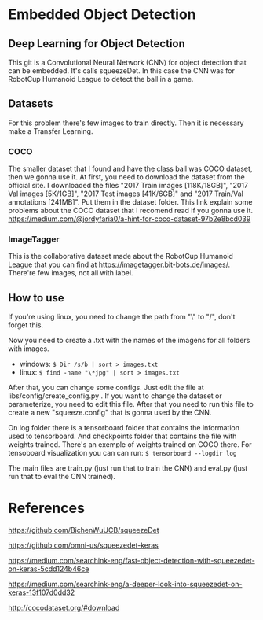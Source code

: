 # Embedded Object Detection

## Deep Learning for Object Detection

This git is a Convolutional Neural Network (CNN) for object detection that can be embedded. It's calls squeezeDet. In this case the CNN was for RobotCup Humanoid League to detect the ball in a game. 

## Datasets

For this problem there's few images to train directly. Then it is necessary make a Transfer Learning. 

### COCO

The smaller dataset that I found and have the class ball was COCO dataset, then we gonna use it. At first, you need to download the dataset from the official site. 
I downloaded the files "2017 Train images [118K/18GB]", "2017 Val images [5K/1GB]", "2017 Test images [41K/6GB]" and "2017 Train/Val annotations [241MB]". Put them in the dataset folder. This link explain some problems about the COCO dataset that I recomend read if you gonna use it. https://medium.com/@jordyfaria0/a-hint-for-coco-dataset-97b2e8bcd039 

### ImageTagger 

This is the collaborative dataset made about the RobotCup Humanoid League that you can find at https://imagetagger.bit-bots.de/images/. There're few images, not all with label. 

## How to use

If you're using linux, you need to change the path from "\\" to "/", don't forget this.

Now you need to create a .txt with the names of the imagens for all folders with images. 
* windows: `$ Dir /s/b | sort > images.txt`
* linux: `$ find -name "\*jpg" | sort > images.txt`

After that, you can change some configs. Just edit the file at libs/config/create_config.py . If you want to change the dataset or parameterize, you need to edit this file. After that you need to run this file to create a new "squeeze.config" that is gonna used by the CNN.

On log folder there is a tensorboard folder that contains the information used to tensorboard. And checkpoints folder that contains the file with weights trained. There's an exemple of weights trained on COCO there. For tensoboard visualization you can can run: `$ tensorboard --logdir log`

The main files are train.py (just run that to train the CNN) and eval.py (just run that to eval the CNN trained).

# References 

https://github.com/BichenWuUCB/squeezeDet

https://github.com/omni-us/squeezedet-keras

https://medium.com/searchink-eng/fast-object-detection-with-squeezedet-on-keras-5cdd124b46ce

https://medium.com/searchink-eng/a-deeper-look-into-squeezedet-on-keras-13f107d0dd32

http://cocodataset.org/#download